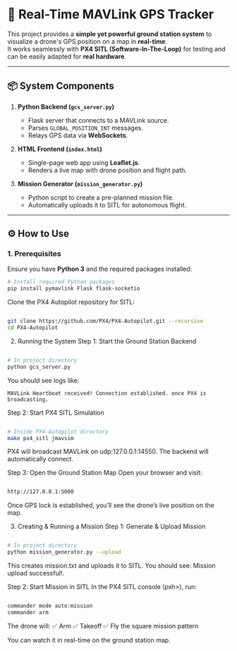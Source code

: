 # 🚁 Real-Time MAVLink GPS Tracker

This project provides a **simple yet powerful ground station system** to visualize a drone's GPS position on a map in **real-time**.  
It works seamlessly with **PX4 SITL (Software-In-The-Loop)** for testing and can be easily adapted for **real hardware**.

---

## 📦 System Components

1. **Python Backend (`gcs_server.py`)**  
   - Flask server that connects to a MAVLink source.  
   - Parses `GLOBAL_POSITION_INT` messages.  
   - Relays GPS data via **WebSockets**.

2. **HTML Frontend (`index.html`)**  
   - Single-page web app using **Leaflet.js**.  
   - Renders a live map with drone position and flight path.

3. **Mission Generator (`mission_generator.py`)**  
   - Python script to create a pre-planned mission file.  
   - Automatically uploads it to SITL for autonomous flight.

---

## ⚙️ How to Use

### 1. Prerequisites

Ensure you have **Python 3** and the required packages installed:

```bash
# Install required Python packages
pip install pymavlink Flask flask-socketio
```
Clone the PX4 Autopilot repository for SITL:

```bash

git clone https://github.com/PX4/PX4-Autopilot.git --recursive
cd PX4-Autopilot
```
2. Running the System
Step 1: Start the Ground Station Backend
```bash

# In project directory
python gcs_server.py
```
You should see logs like:
```
MAVLink Heartbeat received! Connection established. once PX4 is broadcasting.
```

Step 2: Start PX4 SITL Simulation
```bash

# Inside PX4-Autopilot directory
make px4_sitl jmavsim
```
PX4 will broadcast MAVLink on udp:127.0.0.1:14550.
The backend will automatically connect.

Step 3: Open the Ground Station Map
Open your browser and visit:

```bash

http://127.0.0.1:5000
```
Once GPS lock is established, you’ll see the drone’s live position on the map.

3. Creating & Running a Mission
Step 1: Generate & Upload Mission
```bash

# In project directory
python mission_generator.py --upload
```
This creates mission.txt and uploads it to SITL.
You should see: Mission upload successful!.

Step 2: Start Mission in SITL
In the PX4 SITL console (pxh>), run:

```bash

commander mode auto:mission
commander arm
```
The drone will:
✅ Arm
✅ Takeoff
✅ Fly the square mission pattern

You can watch it in real-time on the ground station map.
